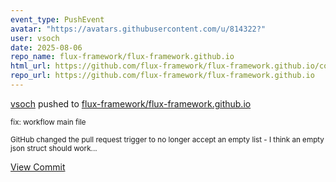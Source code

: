 ```yaml
---
event_type: PushEvent
avatar: "https://avatars.githubusercontent.com/u/814322?"
user: vsoch
date: 2025-08-06
repo_name: flux-framework/flux-framework.github.io
html_url: https://github.com/flux-framework/flux-framework.github.io/commit/89c73507ba46c28a10f1f1977e78e7a5a135d436
repo_url: https://github.com/flux-framework/flux-framework.github.io
---
```


<a href='https://github.com/vsoch' target='_blank'>vsoch</a> pushed to <a href='https://github.com/flux-framework/flux-framework.github.io' target='_blank'>flux-framework/flux-framework.github.io</a>

<small>fix: workflow main file

GitHub changed the pull request trigger to no longer accept an empty list - I think an empty json struct should work...</small>

<a href='https://github.com/flux-framework/flux-framework.github.io/commit/89c73507ba46c28a10f1f1977e78e7a5a135d436' target='_blank'>View Commit</a>